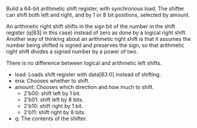 Build a 64-bit arithmetic shift register, with synchronous load. The shifter can shift both left and right, and by 1 or 8 bit positions, selected by amount.

An arithmetic right shift shifts in the sign bit of the number in the shift register (q[63] in this case) instead of zero as done by a logical right shift. Another way of thinking about an arithmetic right shift is that it assumes the number being shifted is signed and preserves the sign, so that arithmetic right shift divides a signed number by a power of two.

There is no difference between logical and arithmetic left shifts.

- load: Loads shift register with data[63:0] instead of shifting.
- ena: Chooses whether to shift.
- amount: Chooses which direction and how much to shift.
    - 2'b00: shift left by 1 bit.
    - 2'b01: shift left by 8 bits.
    - 2'b10: shift right by 1 bit.
    - 2'b11: shift right by 8 bits.
- q: The contents of the shifter.